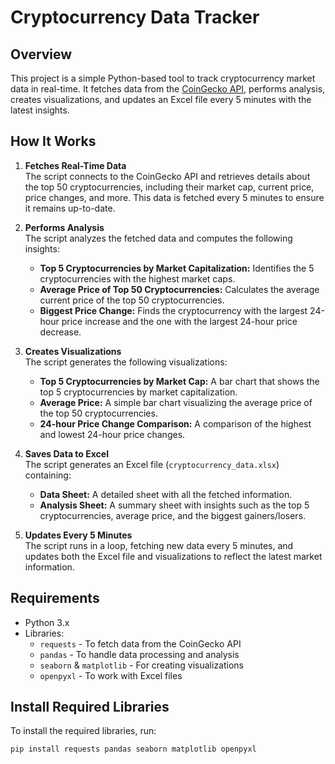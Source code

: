# Cryptocurrency Data Tracker  

## Overview  
This project is a simple Python-based tool to track cryptocurrency market data in real-time. It fetches data from the [CoinGecko API](https://www.coingecko.com/en/api), performs analysis, creates visualizations, and updates an Excel file every 5 minutes with the latest insights.  

## How It Works  

1. **Fetches Real-Time Data**  
   The script connects to the CoinGecko API and retrieves details about the top 50 cryptocurrencies, including their market cap, current price, price changes, and more. This data is fetched every 5 minutes to ensure it remains up-to-date.  

2. **Performs Analysis**  
   The script analyzes the fetched data and computes the following insights:  
   - **Top 5 Cryptocurrencies by Market Capitalization:** Identifies the 5 cryptocurrencies with the highest market caps.  
   - **Average Price of Top 50 Cryptocurrencies:** Calculates the average current price of the top 50 cryptocurrencies.  
   - **Biggest Price Change:** Finds the cryptocurrency with the largest 24-hour price increase and the one with the largest 24-hour price decrease.  

3. **Creates Visualizations**  
   The script generates the following visualizations:  
   - **Top 5 Cryptocurrencies by Market Cap:** A bar chart that shows the top 5 cryptocurrencies by market capitalization.  
   - **Average Price:** A simple bar chart visualizing the average price of the top 50 cryptocurrencies.  
   - **24-hour Price Change Comparison:** A comparison of the highest and lowest 24-hour price changes.  

4. **Saves Data to Excel**  
   The script generates an Excel file (`cryptocurrency_data.xlsx`) containing:  
   - **Data Sheet:** A detailed sheet with all the fetched information.  
   - **Analysis Sheet:** A summary sheet with insights such as the top 5 cryptocurrencies, average price, and the biggest gainers/losers.  

5. **Updates Every 5 Minutes**  
   The script runs in a loop, fetching new data every 5 minutes, and updates both the Excel file and visualizations to reflect the latest market information.  

## Requirements  
- Python 3.x  
- Libraries:  
  - `requests` - To fetch data from the CoinGecko API  
  - `pandas` - To handle data processing and analysis  
  - `seaborn` & `matplotlib` - For creating visualizations  
  - `openpyxl` - To work with Excel files  

## Install Required Libraries  
To install the required libraries, run:  
```bash  
pip install requests pandas seaborn matplotlib openpyxl
